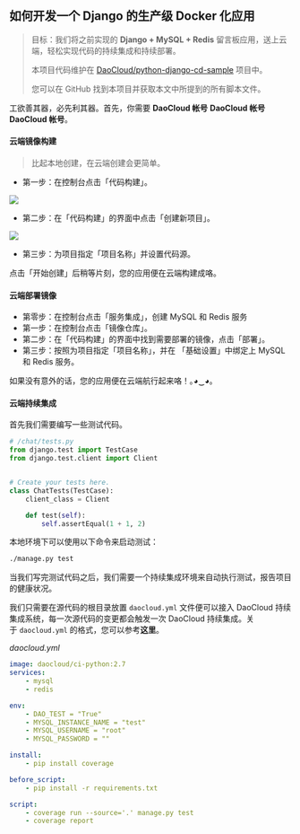 ## 如何开发一个 Django 的生产级 Docker 化应用

> 目标：我们将之前实现的 **Django + MySQL + Redis** 留言板应用，送上云端，轻松实现代码的持续集成和持续部署。
> 
> 本项目代码维护在 [DaoCloud/python-django-cd-sample](https://github.com/DaoCloud/python-django-cd-sample) 项目中。
>
> 您可以在 GitHub 找到本项目并获取本文中所提到的所有脚本文件。

工欲善其器，必先利其器。首先，你需要 **DaoCloud 帐号** **DaoCloud 帐号** **DaoCloud 帐号**。

#### 云端镜像构建

> 比起本地创建，在云端创建会更简单。

- 第一步：在控制台点击「代码构建」。

![](http://help.daocloud.io/img/screenshots/features/build-flows/dashboard.png)

- 第二步：在「代码构建」的界面中点击「创建新项目」。

![](http://help.daocloud.io/img/screenshots/features/build-flows/build-flows-index.png)

- 第三步：为项目指定「项目名称」并设置代码源。

点击「开始创建」后稍等片刻，您的应用便在云端构建成咯。

#### 云端部署镜像

- 第零步：在控制台点击「服务集成」，创建 MySQL 和 Redis 服务
- 第一步：在控制台点击「镜像仓库」。
- 第二步：在「代码构建」的界面中找到需要部署的镜像，点击「部署」。
- 第三步：按照为项目指定「项目名称」，并在 「基础设置」中绑定上 MySQL 和 Redis 服务。

如果没有意外的话，您的应用便在云端航行起来咯！｡◕‿◕｡

#### 云端持续集成

首先我们需要编写一些测试代码。

``` python
# /chat/tests.py
from django.test import TestCase
from django.test.client import Client


# Create your tests here.
class ChatTests(TestCase):
    client_class = Client

    def test(self):
        self.assertEqual(1 + 1, 2)

```

本地环境下可以使用以下命令来启动测试：

``` bash
./manage.py test
```

当我们写完测试代码之后，我们需要一个持续集成环境来自动执行测试，报告项目的健康状况。

我们只需要在源代码的根目录放置 `daocloud.yml` 文件便可以接入 DaoCloud 持续集成系统，每一次源代码的变更都会触发一次 DaoCloud 持续集成。关于 `daocloud.yml` 的格式，您可以参考**这里**。

*daocloud.yml*

``` yaml
image: daocloud/ci-python:2.7
services:
    - mysql
    - redis

env:
    - DAO_TEST = "True"
    - MYSQL_INSTANCE_NAME = "test"
    - MYSQL_USERNAME = "root"
    - MYSQL_PASSWORD = ""

install:
    - pip install coverage

before_script:
    - pip install -r requirements.txt

script:
    - coverage run --source='.' manage.py test
    - coverage report
```